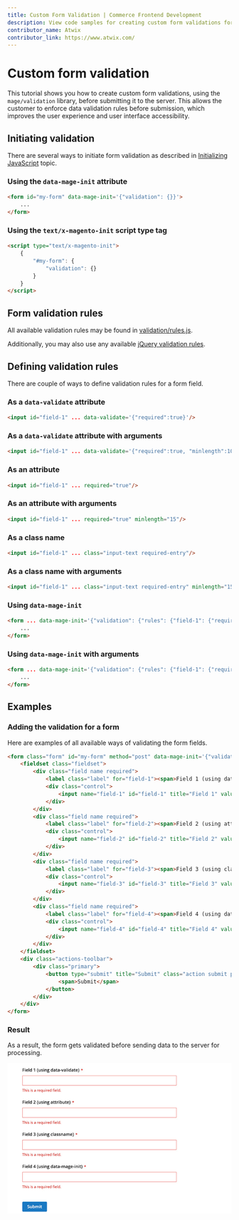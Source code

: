 ```yaml
---
title: Custom Form Validation | Commerce Frontend Development
description: View code samples for creating custom form validations for Adobe Commerce and Magento Open Source themes.
contributor_name: Atwix
contributor_link: https://www.atwix.com/
---
```


# Custom form validation

This tutorial shows you how to create custom form validations, using the `mage/validation` library, before submitting it to the server.
This allows the customer to enforce data validation rules before submission, which improves the user experience and user interface accessibility.

## Initiating validation

There are several ways to initiate form validation as described in [Initializing JavaScript](../../javascript/init.md) topic.

### Using the `data-mage-init` attribute

```html
<form id="my-form" data-mage-init='{"validation": {}}'>
    ...
</form>
```

### Using the `text/x-magento-init` script type tag

```html
<script type="text/x-magento-init">
    {
        "#my-form": {
            "validation": {}
        }
    }
</script>
```

## Form validation rules

All available validation rules may be found in [validation/rules.js](https://github.com/magento/magento2/blob/2.4/app/code/Magento/Ui/view/base/web/js/lib/validation/rules.js).

Additionally, you may also use any available [jQuery validation rules](https://jqueryvalidation.org/documentation/#link-list-of-built-in-validation-methods).

## Defining validation rules

There are couple of ways to define validation rules for a form field.

### As a `data-validate` attribute

```html
<input id="field-1" ... data-validate='{"required":true}'/>
```

### As a `data-validate` attribute with arguments

```html
<input id="field-1" ... data-validate='{"required":true, "minlength":10}'/>
```

### As an attribute

```html
<input id="field-1" ... required="true"/>
```

### As an attribute with arguments

```html
<input id="field-1" ... required="true" minlength="15"/>
```

### As a class name

```html
<input id="field-1" ... class="input-text required-entry"/>
```

### As a class name with arguments

```html
<input id="field-1" ... class="input-text required-entry" minlength="15"/>
```

### Using `data-mage-init`

```html
<form ... data-mage-init='{"validation": {"rules": {"field-1": {"required":true}}}}'>
    ...
</form>
```

### Using `data-mage-init` with arguments

```html
<form ... data-mage-init='{"validation": {"rules": {"field-1": {"required":true, "minlength":20}}}}'>
    ...
</form>
```

## Examples

### Adding the validation for a form

Here are examples of all available ways of validating the form fields.

```html
<form class="form" id="my-form" method="post" data-mage-init='{"validation":{"rules": {"field-4": {"required":true}}}}'>
    <fieldset class="fieldset">
        <div class="field name required">
            <label class="label" for="field-1"><span>Field 1 (using data-validate)</span></label>
            <div class="control">
                <input name="field-1" id="field-1" title="Field 1" value=""  class="input-text" type="text" data-validate='{"required":true, "url": true}'/>
            </div>
        </div>
        <div class="field name required">
            <label class="label" for="field-2"><span>Field 2 (using attribute)</span></label>
            <div class="control">
                <input name="field-2" id="field-2" title="Field 2" value="" class="input-text" type="text" required="true"/>
            </div>
        </div>
        <div class="field name required">
            <label class="label" for="field-3"><span>Field 3 (using classname)</span></label>
            <div class="control">
                <input name="field-3" id="field-3" title="Field 3" value="" type="text" class="input-text required-entry"/>
            </div>
        </div>
        <div class="field name required">
            <label class="label" for="field-4"><span>Field 4 (using data-mage-init)</span></label>
            <div class="control">
                <input name="field-4" id="field-4" title="Field 4" value="" class="input-text" type="text"/>
            </div>
        </div>
    </fieldset>
    <div class="actions-toolbar">
        <div class="primary">
            <button type="submit" title="Submit" class="action submit primary">
                <span>Submit</span>
            </button>
        </div>
    </div>
</form>
```

### Result

As a result, the form gets validated before sending data to the server for processing.

![Validated Form Example](../../_images/frontend/form-validation-result.png)
